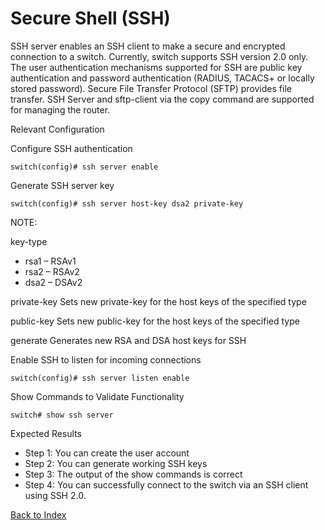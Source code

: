 # Secure Shell (SSH) 
SSH server enables an SSH client to make a secure and encrypted connection to a switch. Currently, switch supports SSH version 2.0 only. The user authentication mechanisms supported for SSH are public key authentication and password authentication (RADIUS, TACACS+ or locally stored password). Secure File Transfer Protocol (SFTP) provides file transfer. SSH Server and sftp-client via the copy command are supported for managing the router. 

Relevant Configuration 

Configure SSH authentication 

```
switch(config)# ssh server enable
```

Generate SSH server key 

```
switch(config)# ssh server host-key dsa2 private-key
```

NOTE: 

key-type

* rsa1 – RSAv1
* rsa2 – RSAv2
* dsa2 – DSAv2

private-key	Sets new private-key for the host keys of the specified type

public-key	Sets new public-key for the host keys of the specified type

generate	Generates new RSA and DSA host keys for SSH

Enable SSH to listen for incoming connections 

```
switch(config)# ssh server listen enable
```

Show Commands to Validate Functionality 

```
switch# show ssh server 
```

Expected Results 

* Step 1: You can create the user account
* Step 2: You can generate working SSH keys
* Step 3: The output of the show commands is correct
* Step 4: You can successfully connect to the switch via an SSH client using SSH 2.0.


[Back to Index](#index)
